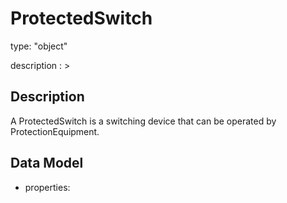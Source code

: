 # ProtectedSwitch
type: "object"
description : >
## Description
A ProtectedSwitch is a switching device that can be operated by ProtectionEquipment.

## Data Model
  - properties:
